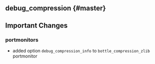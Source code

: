 debug_compression {#master}
-------------------------

## Important Changes

### portmonitors

* added option `debug_compression_info` to `bottle_compression_zlib` portmonitor



